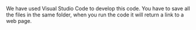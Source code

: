 We have used Visual Studio Code to develop this code. You have to save all the files in the same folder, when you run the code it will return a link to a web page.
